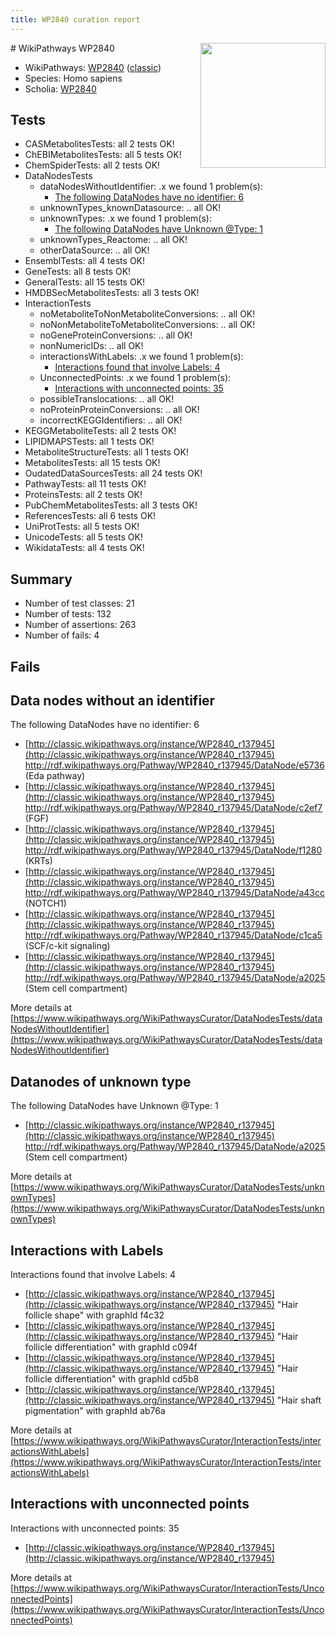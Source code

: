 ```yaml
---
title: WP2840 curation report
---
```


<img style="float: right; width: 200px" src="https://upload.wikimedia.org/wikipedia/commons/thumb/8/83/Wplogo_with_text_500.png/640px-Wplogo_with_text_500.png" />
# WikiPathways WP2840

* WikiPathways: [WP2840](https://wikipathways.org/pathways/WP2840) ([classic](https://classic.wikipathways.org/instance/WP2840))
* Species: Homo sapiens
* Scholia: [WP2840](https://scholia.toolforge.org/wikipathways/WP2840)
## Tests
* CASMetabolitesTests: all 2 tests OK!
* ChEBIMetabolitesTests: all 5 tests OK!
* ChemSpiderTests: all 2 tests OK!
* DataNodesTests
    * dataNodesWithoutIdentifier: .x we found 1 problem(s):
        * [The following DataNodes have no identifier: 6](#d2d32fa5)
    * unknownTypes_knownDatasource: .. all OK!
    * unknownTypes: .x we found 1 problem(s):
        * [The following DataNodes have Unknown @Type: 1](#839973df)
    * unknownTypes_Reactome: .. all OK!
    * otherDataSource: .. all OK!
* EnsemblTests: all 4 tests OK!
* GeneTests: all 8 tests OK!
* GeneralTests: all 15 tests OK!
* HMDBSecMetabolitesTests: all 3 tests OK!
* InteractionTests
    * noMetaboliteToNonMetaboliteConversions: .. all OK!
    * noNonMetaboliteToMetaboliteConversions: .. all OK!
    * noGeneProteinConversions: .. all OK!
    * nonNumericIDs: .. all OK!
    * interactionsWithLabels: .x we found 1 problem(s):
        * [Interactions found that involve Labels: 4](#630d267b)
    * UnconnectedPoints: .x we found 1 problem(s):
        * [Interactions with unconnected points: 35](#7f1d40ba)
    * possibleTranslocations: .. all OK!
    * noProteinProteinConversions: .. all OK!
    * incorrectKEGGIdentifiers: .. all OK!
* KEGGMetaboliteTests: all 2 tests OK!
* LIPIDMAPSTests: all 1 tests OK!
* MetaboliteStructureTests: all 1 tests OK!
* MetabolitesTests: all 15 tests OK!
* OudatedDataSourcesTests: all 24 tests OK!
* PathwayTests: all 11 tests OK!
* ProteinsTests: all 2 tests OK!
* PubChemMetabolitesTests: all 3 tests OK!
* ReferencesTests: all 6 tests OK!
* UniProtTests: all 5 tests OK!
* UnicodeTests: all 5 tests OK!
* WikidataTests: all 4 tests OK!


## Summary

* Number of test classes: 21
* Number of tests: 132
* Number of assertions: 263
* Number of fails: 4

## Fails

<a name="d2d32fa5" />

## Data nodes without an identifier

The following DataNodes have no identifier: 6

* [http://classic.wikipathways.org/instance/WP2840_r137945](http://classic.wikipathways.org/instance/WP2840_r137945) http://rdf.wikipathways.org/Pathway/WP2840_r137945/DataNode/e5736 (Eda
pathway)
* [http://classic.wikipathways.org/instance/WP2840_r137945](http://classic.wikipathways.org/instance/WP2840_r137945) http://rdf.wikipathways.org/Pathway/WP2840_r137945/DataNode/c2ef7 (FGF)
* [http://classic.wikipathways.org/instance/WP2840_r137945](http://classic.wikipathways.org/instance/WP2840_r137945) http://rdf.wikipathways.org/Pathway/WP2840_r137945/DataNode/f1280 (KRTs)
* [http://classic.wikipathways.org/instance/WP2840_r137945](http://classic.wikipathways.org/instance/WP2840_r137945) http://rdf.wikipathways.org/Pathway/WP2840_r137945/DataNode/a43cc (NOTCH1)
* [http://classic.wikipathways.org/instance/WP2840_r137945](http://classic.wikipathways.org/instance/WP2840_r137945) http://rdf.wikipathways.org/Pathway/WP2840_r137945/DataNode/c1ca5 (SCF/c-kit
signaling)
* [http://classic.wikipathways.org/instance/WP2840_r137945](http://classic.wikipathways.org/instance/WP2840_r137945) http://rdf.wikipathways.org/Pathway/WP2840_r137945/DataNode/a2025 (Stem cell
compartment)


More details at [https://www.wikipathways.org/WikiPathwaysCurator/DataNodesTests/dataNodesWithoutIdentifier](https://www.wikipathways.org/WikiPathwaysCurator/DataNodesTests/dataNodesWithoutIdentifier)

<a name="839973df" />

## Datanodes of unknown type

The following DataNodes have Unknown @Type: 1

* [http://classic.wikipathways.org/instance/WP2840_r137945](http://classic.wikipathways.org/instance/WP2840_r137945) http://rdf.wikipathways.org/Pathway/WP2840_r137945/DataNode/a2025 (Stem cell
compartment)


More details at [https://www.wikipathways.org/WikiPathwaysCurator/DataNodesTests/unknownTypes](https://www.wikipathways.org/WikiPathwaysCurator/DataNodesTests/unknownTypes)

<a name="630d267b" />

## Interactions with Labels

Interactions found that involve Labels: 4

* [http://classic.wikipathways.org/instance/WP2840_r137945](http://classic.wikipathways.org/instance/WP2840_r137945) "Hair follicle
shape" with graphId f4c32
* [http://classic.wikipathways.org/instance/WP2840_r137945](http://classic.wikipathways.org/instance/WP2840_r137945) "Hair follicle
differentiation" with graphId c094f
* [http://classic.wikipathways.org/instance/WP2840_r137945](http://classic.wikipathways.org/instance/WP2840_r137945) "Hair follicle
differentiation" with graphId cd5b8
* [http://classic.wikipathways.org/instance/WP2840_r137945](http://classic.wikipathways.org/instance/WP2840_r137945) "Hair shaft
pigmentation" with graphId ab76a


More details at [https://www.wikipathways.org/WikiPathwaysCurator/InteractionTests/interactionsWithLabels](https://www.wikipathways.org/WikiPathwaysCurator/InteractionTests/interactionsWithLabels)

<a name="7f1d40ba" />

## Interactions with unconnected points

Interactions with unconnected points: 35

* [http://classic.wikipathways.org/instance/WP2840_r137945](http://classic.wikipathways.org/instance/WP2840_r137945)


More details at [https://www.wikipathways.org/WikiPathwaysCurator/InteractionTests/UnconnectedPoints](https://www.wikipathways.org/WikiPathwaysCurator/InteractionTests/UnconnectedPoints)

